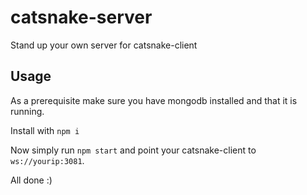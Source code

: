 # catsnake-server

Stand up your own server for catsnake-client

## Usage

As a prerequisite make sure you have mongodb installed and that it is running.

Install with `npm i`

Now simply run `npm start` and point your catsnake-client to `ws://yourip:3081`.

All done :)
